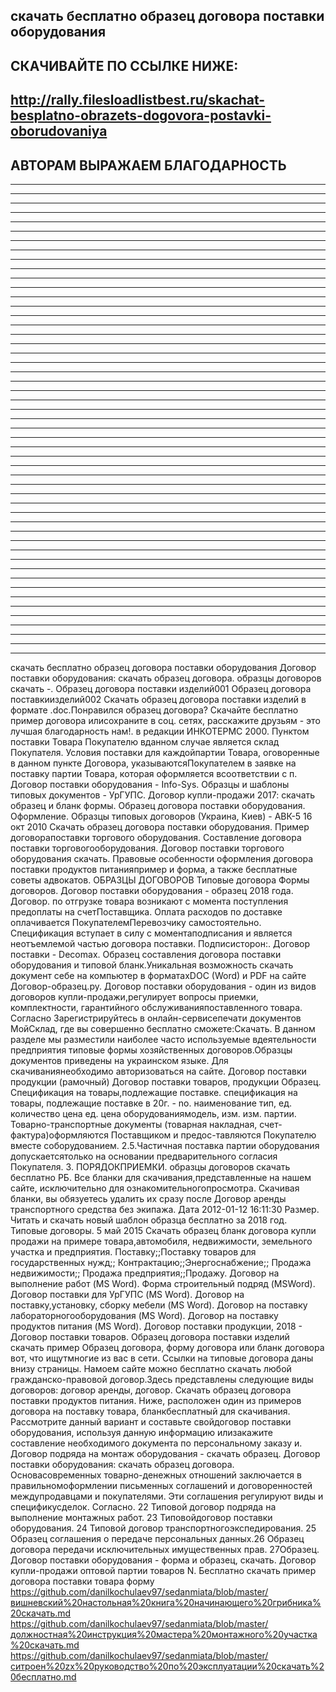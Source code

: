 скачать бесплатно образец договора поставки оборудования
--------------------------------------------------
СКАЧИВАЙТЕ ПО ССЫЛКЕ НИЖЕ:
--------------------------------------------------
http://rally.filesloadlistbest.ru/skachat-besplatno-obrazets-dogovora-postavki-oborudovaniya
--------------------------------------------------
АВТОРАМ ВЫРАЖАЕМ БЛАГОДАРНОСТЬ
--------------------------------------------------
--------------------------------------------------
--------------------------------------------------
--------------------------------------------------
--------------------------------------------------
--------------------------------------------------
--------------------------------------------------
--------------------------------------------------
--------------------------------------------------
--------------------------------------------------
--------------------------------------------------
--------------------------------------------------
--------------------------------------------------
--------------------------------------------------
--------------------------------------------------
--------------------------------------------------
--------------------------------------------------
--------------------------------------------------
--------------------------------------------------
--------------------------------------------------
--------------------------------------------------
--------------------------------------------------
--------------------------------------------------
--------------------------------------------------
--------------------------------------------------
--------------------------------------------------
--------------------------------------------------
--------------------------------------------------
--------------------------------------------------
--------------------------------------------------
--------------------------------------------------
--------------------------------------------------
--------------------------------------------------
--------------------------------------------------
--------------------------------------------------
--------------------------------------------------
--------------------------------------------------
--------------------------------------------------
--------------------------------------------------
--------------------------------------------------
--------------------------------------------------
--------------------------------------------------
--------------------------------------------------
--------------------------------------------------
--------------------------------------------------
--------------------------------------------------
--------------------------------------------------
--------------------------------------------------
--------------------------------------------------
--------------------------------------------------
--------------------------------------------------
--------------------------------------------------
скачать бесплатно образец договора поставки оборудования Договор поставки оборудования: скачать образец договора. образцы договоров скачать -. Образец договора поставки изделий001 Образец договора поставкиизделий002 Скачать образец договора поставки изделий в формате .doc.Понравился образец договора? Скачайте бесплатно пример договора илисохраните в соц. сетях, расскажите друзьям - это лучшая благодарность нам!. в редакции ИНКОТЕРМС 2000. Пунктом поставки Товара Покупателю вданном случае является склад Покупателя. Условия поставки для каждойпартии Товара, оговоренные в данном пункте Договора, указываютсяПокупателем в заявке на поставку партии Товара, которая оформляется всоответствии с п. Договор поставки оборудования - Info-Sys. Образцы и шаблоны типовых документов - УрГУПС. Договор купли-продажи 2017: скачать образец и бланк формы. Образец договора поставки оборудования. Оформление. Образцы типовых договоров (Украина, Киев) - АВК-5
16 окт 2010  Скачать образец договора поставки оборудования. Пример договорапоставки торгового оборудования. Составление договора поставки торговогооборудования. Договор поставки торгового оборудования скачать. Правовые особенности оформления договора поставки продуктов питанияпример и форма, а также бесплатные советы адвокатов. ОБРАЗЦЫ ДОГОВОРОВ  Типовые договора  Формы договоров. Договор поставки оборудования - образец 2018 года. Договор. по отгрузке товара возникают с момента поступления предоплаты на счетПоставщика. Оплата расходов по доставке оплачивается ПокупателемПеревозчику самостоятельно. Спецификация вступает в силу с моментаподписания и является неотъемлемой частью договора поставки. Подписисторон:. Договор поставки - Decomax. Образец составления договора поставки оборудования и типовой бланк.Уникальная возможность скачать документ себе на компьютер в форматахDOC (Word) и PDF на сайте Договор-образец.ру. Договор поставки оборудования - один из видов договоров купли-продажи,регулирует вопросы приемки, комплектности, гарантийного обслуживанияпоставленного товара. Согласно  Зарегистрируйтесь в онлайн-сервисепечати документов МойСклад, где вы совершенно бесплатно сможете:Скачать. В данном разделе мы разместили наиболее часто используемые вдеятельности предприятия типовые формы хозяйственных договоров.Образцы документов приведены на украинском языке. Для скачиваниянеобходимо авторизоваться на сайте. Договор поставки продукции (рамочный)
Договор поставки товаров, продукции  Образец. Спецификация на товары,подлежащие поставке. спецификация на товары, подлежащие поставке в 20г. - nо. наименование тип, ед. количество цена ед. цена оборудованиямодель, изм. изм. партии. Товарно-транспортные документы (товарная накладная, счет-фактура)оформляются Поставщиком и предос-тавляются Покупателю вместе соборудованием. 2.5.Частичная поставка партии оборудования допускаетсятолько на основании предварительного согласия Покупателя. 3. ПОРЯДОКПРИЕМКИ. образцы договоров скачать бесплатно РБ.  Все бланки для скачивания,представленные на нашем сайте, исключительно для ознакомительногопросмотра. Скачивая бланки, вы обязуетесь удалить их сразу после Договор аренды транспортного средства без экипажа. Дата 2012-01-12 16:11:30 Размер. Читать и скачать новый шаблон образца бесплатно за 2018 год. Типовые договоры. 5 май 2015  Скачать образец  бланк договора купли продажи на примере товара,автомобиля, недвижимости, земельного участка и предприятия.  Поставку;;Поставку товаров для государственных нужд;; Контрактацию;;Энергоснабжение;; Продажа недвижимости;; Продажа предприятия;;Продажу. Договор на выполнение работ (MS Word). Форма строительный подряд (MSWord). Договор поставки для УрГУПС (MS Word). Договор на поставку,установку, сборку мебели (MS Word). Договор на поставку лабораторногооборудования (MS Word). Договор на поставку продуктов питания (MS Word). Договор поставки продукции, 2018 - Договор поставки товаров. Образец договора поставки изделий  скачать пример
Образец договора, форму договора или бланк договора  вот, что ищутмногие из вас в сети. Ссылки на типовые договора даны внизу страницы. Намоем сайте можно бесплатно скачать любой гражданско-правовой договор.Здесь представлены следующие виды договоров: договор аренды, договор. Скачать образец договора поставки продуктов питания. Ниже, расположен один из примеров договора на поставку товара, бланкбесплатный для скачивания. Рассмотрите данный вариант и составьте свойдоговор поставки оборудования, используя данную информацию илизакажите составление необходимого документа по персональному заказу и. Договор подряда на монтаж оборудования - скачать образец. Договор поставки оборудования: скачать образец договора. Основасовременных товарно-денежных отношений заключается в правильномоформлении письменных соглашений и договоренностей междупродавцами и покупателями. Эти соглашения регулируют виды и спецификусделок. Согласно. 22 Типовой договор подряда на выполнение монтажных работ. 23 Типовойдоговор поставки оборудования. 24 Типовой договор транспортногоэкспедирования. 25 Образец соглашения о передаче персональных данных.26 Образец договора передачи исключительных имущественных прав. 27Образец. Договор поставки оборудования - форма и образец, скачать. Договор купли-продажи оптовой партии товаров N. Бесплатно скачать пример договора поставки товара форму
https://github.com/danilkochulaev97/sedanmiata/blob/master/вишневский%20настольная%20книга%20начинающего%20грибника%20скачать.md
https://github.com/danilkochulaev97/sedanmiata/blob/master/должностная%20инструкция%20мастера%20монтажного%20участка%20скачать.md
https://github.com/danilkochulaev97/sedanmiata/blob/master/ситроен%20zx%20руководство%20по%20эксплуатации%20скачать%20бесплатно.md